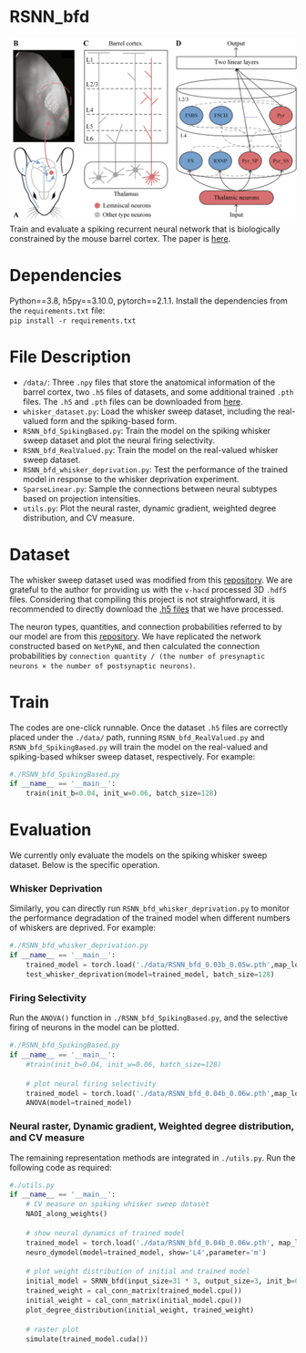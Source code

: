# RSNN_bfd
![outline](./Fig_outline.png "Outline")
Train and evaluate a spiking recurrent neural network that is biologically constrained by the mouse barrel cortex. The paper is [here](https://openreview.net/forum?id=UvfI4grcM7&referrer=%5BAuthor%20Console%5D(%2Fgroup%3Fid%3DICLR.cc%2F2025%2FConference%2FAuthors%23your-submissions)).
# Dependencies
Python==3.8, h5py==3.10.0, pytorch==2.1.1. 
Install the dependencies from the `requirements.txt` file:   
`pip install -r requirements.txt`
# File Description
* `/data/`:  Three `.npy` files that store the anatomical information of the barrel cortex, two `.h5` files of datasets, and some additional trained `.pth` files. The `.h5` and `.pth` files can be downloaded from [here](https://pan.quark.cn/s/6d41efaccd6c).
* `whisker_dataset.py`:  Load the whisker sweep dataset, including the real-valued form and the spiking-based form.
* `RSNN_bfd_SpikingBased.py`: Train the model on the spiking whisker sweep dataset and plot the neural firing selectivity.
* `RSNN_bfd_RealValued.py`: Train the model on the real-valued whisker sweep dataset.
* `RSNN_bfd_whisker_deprivation.py`: Test the performance of the trained model in response to the whisker deprivation experiment.
* `SparseLinear.py`: Sample the connections between neural subtypes based on projection intensities.
* `utils.py`: Plot the neural raster, dynamic gradient, weighted degree distribution, and CV measure.
# Dataset
The whisker sweep dataset used was modified from this [repository](https://github.com/neuroailab/whisker_model). We are grateful to the author for providing us with the `v-hacd` processed 3D `.hdf5` files. Considering that compiling this project is not straightforward, it is recommended to directly download the [.h5 files](https://pan.quark.cn/s/6d41efaccd6c) that we have processed.

The neuron types, quantities, and connection probabilities referred to by our model are from this [repository](https://github.com/DepartmentofNeurophysiology/Cortical-representation-of-touch-in-silico-NetPyne). We have replicated the network constructed based on `NetPyNE`, and then calculated the connection probabilities by `connection quantity / (the number of presynaptic neurons × the number of postsynaptic neurons)`.
# Train
The codes are one-click runnable. Once the dataset `.h5` files are correctly placed under the `./data/` path, running `RSNN_bfd_RealValued.py` and `RSNN_bfd_SpikingBased.py` will train the model on the real-valued and spiking-based whikser sweep dataset, respectively. For example:
```python
#./RSNN_bfd_SpikingBased.py
if __name__ == '__main__':  
    train(init_b=0.04, init_w=0.06, batch_size=128)
```
# Evaluation
We currently only evaluate the models on the spiking whisker sweep dataset. Below is the specific operation.
### Whisker Deprivation
Similarly, you can directly run `RSNN_bfd_whisker_deprivation.py` to monitor the performance degradation of the trained model when different numbers of whiskers are deprived. For example:
```python
#./RSNN_bfd_whisker_deprivation.py
if __name__ == '__main__':
    trained_model = torch.load('./data/RSNN_bfd_0.03b_0.05w.pth',map_location='cuda')
    test_whisker_deprivation(model=trained_model, batch_size=128)
```
### Firing Selectivity
Run the `ANOVA()` function in `./RSNN_bfd_SpikingBased.py`, and the selective firing of neurons in the model can be plotted.
```python
#./RSNN_bfd_SpikingBased.py
if __name__ == '__main__':
    #train(init_b=0.04, init_w=0.06, batch_size=128)

    # plot neural firing selectivity
    trained_model = torch.load('./data/RSNN_bfd_0.04b_0.06w.pth',map_location='cuda')
    ANOVA(model=trained_model)
```

### Neural raster, Dynamic gradient, Weighted degree distribution, and CV measure
The remaining representation methods are integrated in `./utils.py`. Run the following code as required:
```python
#./utils.py
if __name__ == '__main__':
    # CV measure on spiking whisker sweep dataset
    NAOI_along_weights()

    # show neural dynamics of trained model
    trained_model = torch.load('./data/RSNN_bfd_0.04b_0.06w.pth', map_location='cuda')
    neuro_dymodel(model=trained_model, show='L4',parameter='m')

    # plot weight distribution of initial and trained model
    initial_model = SRNN_bfd(input_size=31 * 3, output_size=3, init_b=0.04, init_w=0.06).cuda()
    trained_weight = cal_conn_matrix(trained_model.cpu())
    initial_weight = cal_conn_matrix(initial_model.cpu())
    plot_degree_distribution(initial_weight, trained_weight)

    # raster plot
    simulate(trained_model.cuda())
```
